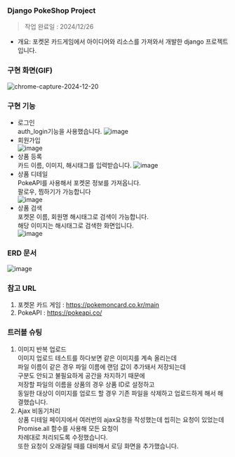 ### Django PokeShop Project  
> 작업 완료일 : 2024/12/26  
- 개요: 포켓몬 카드게임에서 아이디어와 리소스를 가져와서 개발한 django 프로젝트입니다.  

### 구현 화면(GIF)  
![chrome-capture-2024-12-20](https://github.com/user-attachments/assets/e57f03e9-0dad-499d-8582-4ba82b4c38fa)  

### 구현 기능
- 로그인  
auth_login기능을 사용했습니다.
![image](https://github.com/user-attachments/assets/5772dfe1-2b99-4f13-af8f-d9618de2b552)  
- 회원가입  
![image](https://github.com/user-attachments/assets/389047d8-fde7-4547-8985-4f98ef999c34)  
- 상품 등록  
카드 이름, 이미지, 해시태그를 입력받습니다.
![image](https://github.com/user-attachments/assets/418f4770-75ff-450f-8e21-dfb48ffc07b0)  
- 상품 디테일  
PokeAPI를 사용해서 포켓몬 정보를 가져옵니다.  
팔로우, 찜하기가 가능합니다  
![image](https://github.com/user-attachments/assets/7f8fb8fc-cbe5-44ec-891a-013af3193dc5)  
- 상품 검색  
포켓몬 이름, 회원명 해시태그로 검색이 가능합니다.  
해당 이미지는 해시태그로 검색한 화면입니다.  
![image](https://github.com/user-attachments/assets/572e5317-86a8-4dea-a03f-eeef12c24eb8)  

### ERD 문서  
  ![image](https://github.com/user-attachments/assets/2c3803b8-1c3e-45b1-aa7c-80de5c93d10d)  

### 참고 URL  
1. 포켓몬 카드 게임 : https://pokemoncard.co.kr/main
2. PokeAPI : https://pokeapi.co/  

### 트러블 슈팅  
1. 이미지 반복 업로드  
  이미지 업로드 테스트를 하다보면 같은 이미지를 계속 올리는데  
  파일 이름이 같은 경우 파일 이름에 랜덤 값이 추가돼서 저장되는데  
  구분도 안되고 불필요하게 공간을 차지하기 때문에  
  저장할 파일의 이름을 상품의 경우 상품 ID로 설정하고  
  동일한 대상이 이미지를 업로드 할 경우 기존 파일을 삭제하고 업로드하게 해서 해결했습니다.
2. Ajax 비동기처리  
  상품 디테일 페이지에서 여러번의 ajax요청을 작성했는데
  씹히는 요청이 있었는데 Promise.all 함수를 사용해 모든 요청이  
  차례대로 처리되도록 수정했습니다.  
  또한 요청이 오래걸릴 때를 대비해서 로딩 화면을 추가했습니다.

